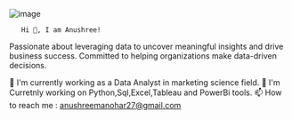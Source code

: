 ![image](https://github.com/anushreena/anushreena/assets/45304862/671a3583-3ac0-4d63-80c4-daa99e9fd57f)
       
       
       Hi 👋, I am Anushree!
  
Passionate about leveraging data to uncover meaningful insights and drive business success. Committed to helping organizations make data-driven decisions.

🔭 I'm currently working as a Data Analyst in marketing science field.
🌱 I'm Curretnly working on Python,Sql,Excel,Tableau and PowerBi tools.
📫 How to reach me : anushreemanohar27@gmail.com


<!--
**anushreena/anushreena** is a ✨ A Passionate Data Analyst ✨ repository because its `README.md` (this file) appears on your GitHub profile.

Here are some ideas to get you started:

- 🔭 I’m currently working on PowerBi Project
- 🌱 I’m currently Alteryx
- 👯 I’m looking to collaborate on ...
- 🤔 I’m looking for help with ...
- 💬 Ask me about ...
- 📫 How to reach me: ...
- 😄 Pronouns: ...
- ⚡ Fun fact: ...
-->
